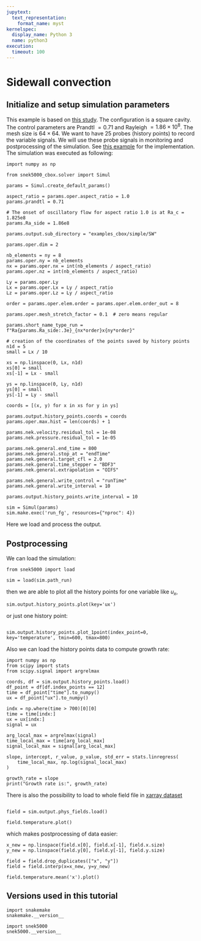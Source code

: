 ```yaml
---
jupytext:
  text_representation:
    format_name: myst
kernelspec:
  display_name: Python 3
  name: python3
execution:
  timeout: 100
---
```


<!-- #region tags=[] -->

# Sidewall convection

<!-- #endregion -->

## Initialize and setup simulation parameters

This example is based on
[this study](https://www.cambridge.org/core/journals/journal-of-fluid-mechanics/article/abs/from-onset-of-unsteadiness-to-chaos-in-a-differentially-heated-square-cavity/617F4CB2C23DD74C3D0CB872AE7C0045).
The configuration is a square cavity. The control parameters are Prandtl $= 0.71$ and
Rayleigh $= 1.86 \times 10^{8}$. The mesh size is $64 \times 64$. We want to have $25$
probes (history points) to record the variable signals. We will use these probe signals
in monitoring and postprocessing of the simulation. See
[this example](https://github.com/snek5000/snek5000-cbox/blob/gh-actions/doc/examples/run_side_short.py)
for the implementation. The simulation was executed as following:

```{code-cell}
import numpy as np

from snek5000_cbox.solver import Simul

params = Simul.create_default_params()

aspect_ratio = params.oper.aspect_ratio = 1.0
params.prandtl = 0.71

# The onset of oscillatory flow for aspect ratio 1.0 is at Ra_c = 1.825e8
params.Ra_side = 1.86e8

params.output.sub_directory = "examples_cbox/simple/SW"

params.oper.dim = 2

nb_elements = ny = 8
params.oper.ny = nb_elements
nx = params.oper.nx = int(nb_elements / aspect_ratio)
params.oper.nz = int(nb_elements / aspect_ratio)

Ly = params.oper.Ly
Lx = params.oper.Lx = Ly / aspect_ratio
Lz = params.oper.Lz = Ly / aspect_ratio

order = params.oper.elem.order = params.oper.elem.order_out = 8

params.oper.mesh_stretch_factor = 0.1  # zero means regular

params.short_name_type_run = f"Ra{params.Ra_side:.3e}_{nx*order}x{ny*order}"

# creation of the coordinates of the points saved by history points
n1d = 5
small = Lx / 10

xs = np.linspace(0, Lx, n1d)
xs[0] = small
xs[-1] = Lx - small

ys = np.linspace(0, Ly, n1d)
ys[0] = small
ys[-1] = Ly - small

coords = [(x, y) for x in xs for y in ys]

params.output.history_points.coords = coords
params.oper.max.hist = len(coords) + 1

params.nek.velocity.residual_tol = 1e-08 
params.nek.pressure.residual_tol = 1e-05

params.nek.general.end_time = 800
params.nek.general.stop_at = "endTime"
params.nek.general.target_cfl = 2.0
params.nek.general.time_stepper = "BDF3"
params.nek.general.extrapolation = "OIFS"

params.nek.general.write_control = "runTime"
params.nek.general.write_interval = 10

params.output.history_points.write_interval = 10

sim = Simul(params)
sim.make.exec('run_fg', resources={"nproc": 4})
```

Here we load and process the output.

## Postprocessing

We can load the simulation:

```{code-cell}
from snek5000 import load

sim = load(sim.path_run)
```

then we are able to  plot all the history points for one variable like $u_x$,

```{code-cell}
sim.output.history_points.plot(key='ux')

```

or just one history point:

```{code-cell}

sim.output.history_points.plot_1point(index_point=0, key='temperature', tmin=600, tmax=800)

```

Also we can load the history points data to compute growth rate:

```{code-cell}
import numpy as np
from scipy import stats
from scipy.signal import argrelmax

coords, df = sim.output.history_points.load()
df_point = df[df.index_points == 12]
time = df_point["time"].to_numpy()
ux = df_point["ux"].to_numpy()

indx = np.where(time > 700)[0][0]
time = time[indx:]
ux = ux[indx:]
signal = ux

arg_local_max = argrelmax(signal)
time_local_max = time[arg_local_max]
signal_local_max = signal[arg_local_max]

slope, intercept, r_value, p_value, std_err = stats.linregress(
    time_local_max, np.log(signal_local_max)
)

growth_rate = slope
print("Growth rate is:", growth_rate)
```

There is also the possibility to load to whole field file in
[xarray dataset](https://docs.xarray.dev/en/stable/index.html)

```{code-cell}

field = sim.output.phys_fields.load()

field.temperature.plot()
```

which makes postprocessing of data easier:

```{code-cell}
x_new = np.linspace(field.x[0], field.x[-1], field.x.size)
y_new = np.linspace(field.y[0], field.y[-1], field.y.size)

field = field.drop_duplicates(["x", "y"])
field = field.interp(x=x_new, y=y_new)

field.temperature.mean('x').plot()
```

## Versions used in this tutorial

```{code-cell}
import snakemake
snakemake.__version__
```

```{code-cell}
import snek5000
snek5000.__version__
```
